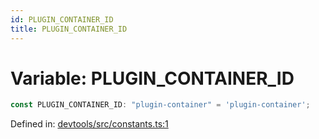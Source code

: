 ```yaml
---
id: PLUGIN_CONTAINER_ID
title: PLUGIN_CONTAINER_ID
---
```


<!-- DO NOT EDIT: this page is autogenerated from the type comments -->

# Variable: PLUGIN\_CONTAINER\_ID

```ts
const PLUGIN_CONTAINER_ID: "plugin-container" = 'plugin-container';
```

Defined in: [devtools/src/constants.ts:1](https://github.com/TanStack/devtools/blob/main/packages/devtools/src/constants.ts#L1)
